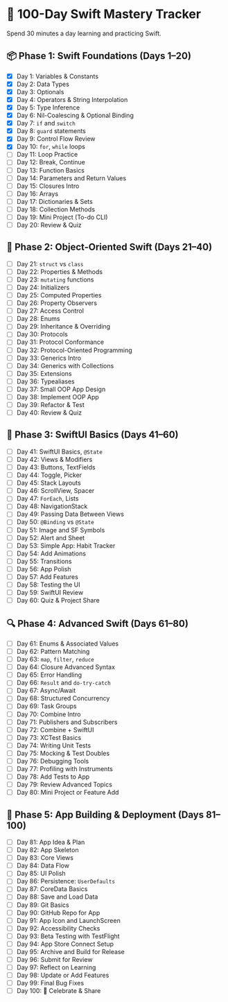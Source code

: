 # 🧠 100-Day Swift Mastery Tracker

Spend 30 minutes a day learning and practicing Swift. 

## 📦 Phase 1: Swift Foundations (Days 1–20)

- [x] Day 1: Variables & Constants
- [x] Day 2: Data Types
- [x] Day 3: Optionals
- [x] Day 4: Operators & String Interpolation
- [x] Day 5: Type Inference
- [x] Day 6: Nil-Coalescing & Optional Binding
- [x] Day 7: `if` and `switch`
- [x] Day 8: `guard` statements
- [x] Day 9: Control Flow Review
- [x] Day 10: `for`, `while` loops
- [ ] Day 11: Loop Practice
- [ ] Day 12: Break, Continue
- [ ] Day 13: Function Basics
- [ ] Day 14: Parameters and Return Values
- [ ] Day 15: Closures Intro
- [ ] Day 16: Arrays
- [ ] Day 17: Dictionaries & Sets
- [ ] Day 18: Collection Methods
- [ ] Day 19: Mini Project (To-do CLI)
- [ ] Day 20: Review & Quiz

## 🧱 Phase 2: Object-Oriented Swift (Days 21–40)

- [ ] Day 21: `struct` vs `class`
- [ ] Day 22: Properties & Methods
- [ ] Day 23: `mutating` functions
- [ ] Day 24: Initializers
- [ ] Day 25: Computed Properties
- [ ] Day 26: Property Observers
- [ ] Day 27: Access Control
- [ ] Day 28: Enums
- [ ] Day 29: Inheritance & Overriding
- [ ] Day 30: Protocols
- [ ] Day 31: Protocol Conformance
- [ ] Day 32: Protocol-Oriented Programming
- [ ] Day 33: Generics Intro
- [ ] Day 34: Generics with Collections
- [ ] Day 35: Extensions
- [ ] Day 36: Typealiases
- [ ] Day 37: Small OOP App Design
- [ ] Day 38: Implement OOP App
- [ ] Day 39: Refactor & Test
- [ ] Day 40: Review & Quiz

## 🧩 Phase 3: SwiftUI Basics (Days 41–60)

- [ ] Day 41: SwiftUI Basics, `@State`
- [ ] Day 42: Views & Modifiers
- [ ] Day 43: Buttons, TextFields
- [ ] Day 44: Toggle, Picker
- [ ] Day 45: Stack Layouts
- [ ] Day 46: ScrollView, Spacer
- [ ] Day 47: `ForEach`, Lists
- [ ] Day 48: NavigationStack
- [ ] Day 49: Passing Data Between Views
- [ ] Day 50: `@Binding` vs `@State`
- [ ] Day 51: Image and SF Symbols
- [ ] Day 52: Alert and Sheet
- [ ] Day 53: Simple App: Habit Tracker
- [ ] Day 54: Add Animations
- [ ] Day 55: Transitions
- [ ] Day 56: App Polish
- [ ] Day 57: Add Features
- [ ] Day 58: Testing the UI
- [ ] Day 59: SwiftUI Review
- [ ] Day 60: Quiz & Project Share

## 🔍 Phase 4: Advanced Swift (Days 61–80)

- [ ] Day 61: Enums & Associated Values
- [ ] Day 62: Pattern Matching
- [ ] Day 63: `map`, `filter`, `reduce`
- [ ] Day 64: Closure Advanced Syntax
- [ ] Day 65: Error Handling
- [ ] Day 66: `Result` and `do-try-catch`
- [ ] Day 67: Async/Await
- [ ] Day 68: Structured Concurrency
- [ ] Day 69: Task Groups
- [ ] Day 70: Combine Intro
- [ ] Day 71: Publishers and Subscribers
- [ ] Day 72: Combine + SwiftUI
- [ ] Day 73: XCTest Basics
- [ ] Day 74: Writing Unit Tests
- [ ] Day 75: Mocking & Test Doubles
- [ ] Day 76: Debugging Tools
- [ ] Day 77: Profiling with Instruments
- [ ] Day 78: Add Tests to App
- [ ] Day 79: Review Advanced Topics
- [ ] Day 80: Mini Project or Feature Add

## 🚀 Phase 5: App Building & Deployment (Days 81–100)

- [ ] Day 81: App Idea & Plan
- [ ] Day 82: App Skeleton
- [ ] Day 83: Core Views
- [ ] Day 84: Data Flow
- [ ] Day 85: UI Polish
- [ ] Day 86: Persistence: `UserDefaults`
- [ ] Day 87: CoreData Basics
- [ ] Day 88: Save and Load Data
- [ ] Day 89: Git Basics
- [ ] Day 90: GitHub Repo for App
- [ ] Day 91: App Icon and LaunchScreen
- [ ] Day 92: Accessibility Checks
- [ ] Day 93: Beta Testing with TestFlight
- [ ] Day 94: App Store Connect Setup
- [ ] Day 95: Archive and Build for Release
- [ ] Day 96: Submit for Review
- [ ] Day 97: Reflect on Learning
- [ ] Day 98: Update or Add Features
- [ ] Day 99: Final Bug Fixes
- [ ] Day 100: 🎉 Celebrate & Share